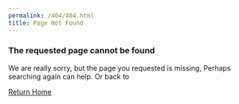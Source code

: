 ```yaml
---
permalink: /404/404.html
title: Page Not Found
---
```


<section id="faq" class="section-padding-ash">
  <div class="container">
    <div class="row">
      <div class="col-lg-8 col-lg-offset-2">
        <div class="row">
          <div class="col-lg-4">
            <div class="error-cont"> <i class="fa fa-exclamation-triangle text-center"></i></div>
          </div>
          <div class="col-lg-8">
            <div class="error-cont">
              <h3>The requested page cannot be found</h3>
              <p>We are really sorry, but the page you requested is missing, Perhaps searching again can help. Or back to</p>
              <a class="btn btn-primary btn-xl" href="index.html">Return Home</a> </div>
          </div>
        </div>
      </div>
    </div>
  </div>
</section>